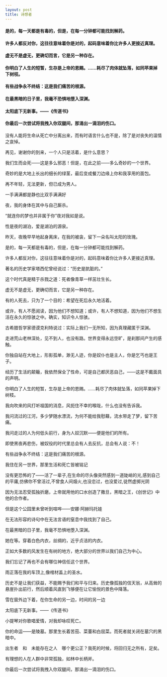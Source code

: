 ```yaml
---
layout: post
title: 诗想者
---
```

#### 是的，每一天都是有毒的，但是，在每一分钟都可能找到解药。     
#### 许多人都反对你，这往往意味着你是对的，起码意味着你比许多人更接近真理。   
#### 虚无不是虚无，更确切而言，它是另一种存在。         
#### 你明白了人生的短暂，生存是上帝的恩赐。……耗尽了肉体就坠落，如同苹果掉下树枝。
#### 有些战争永不终结：这是我们痛苦的根源。             
#### 在最黑暗的日子里，我毫不恐惧地堕入深渊。
#### 太阳底下无新事。——《传道书》        
#### 你最后一次尝试将我拽入你双腿间，那涌出一滴泪的伤口。   
<!-- more -->
没有人能将生命从死亡中分离出来，而有时语言什么也不是，除了是对丧失的温情之哀悼。               

再见，谢谢你的到来，一个人只是活着，是什么意思？               

我们生而会死——这是多么邪恶！但是，在此之前——多么奇妙的一个世界。               

奇妙的是大地上长出的细长的绿茎，最后变成餐刀边缘上你和我享用的面包。               

再不年轻，无法更新，但已成为男人。               

一手满满都是静也比双手满满好               

夜，我的身体在其中与自己厮杀。               

“就连你的梦也并非属于你”夜对我如是说。               

性是夜的湖泊，爱是湖泊的源泉。               

昨天，夜晚早早地起身离床，在我的被衾，留下一朵名叫太阳的玫瑰。               

是的，每一天都是有毒的，但是，在每一分钟都可能找到解药。               

许多人都反对你，这往往意味着你是对的，起码意味着你比许多人更接近真理。               

著名的历史学家塔西佗曾经说过：“历史是肮脏的。”               

这个时代真是精于杀戮之道：死者像青草一样茁壮生长。               

虚无不是虚无，更确切而言，它是另一种存在。               

有的人死去，只为了一个目的：希望在死后永久地活着。               

或许，有人不愿阅读，因为他们不想知道；或许，有人不想知道，因为他们不想生活在永久的惊骇之中。确实，知识令人惊骇。               

古希腊哲学家德谟克利特说过：实际上我们一无所知，因为真理藏匿于深渊。               

走进荒山老林深处，见不到人，也没有路。世界变得永远空旷，是刹那间产生的感触。               

你独自站在大地上，形影孤单，渺无人迹，你是奴仆也是主人，你是乞丐也是王子。               

经历了生活的颠簸，我依然保全了性命，可是自己都厌恶自己，——这是不戴面具的声明。               

你明白了人生的短暂，生存是上帝的恩赐。……耗尽了肉体就坠落，如同苹果掉下树枝。               

我向吹来的风打听祖国的消息，风扼住不幸的喉咙，什么也没有告诉我。               

我问流过的江河，多少梦随水漂流，为何不能给我慰藉，流水带走了梦，留下苦痛。               

我问走过的人为何低头前行，身为人奴沉默——便是他们的所有。               

即使黑夜再悲伤，被奴役的时代里总会有人去反抗，总会有人说：不！               

有些战争永不终结：这是我们痛苦的根源。               

我住在另一世界，那里生活和死亡皆被铭记               

没有更恐怖的了——活了一辈子,在生命的尽头像突然感到一道陡峭的光,感到自己的平庸,仿佛你不曾活过,不曾食人间烟火,也没恋过，也没爱过,徒然虚掷光阴               

因为无法忍受孤独折磨，上帝就用他的口水创造了撒旦，黑暗之王，《创世记》中他的合作者。               

但是这个公园里未曾听到喧哗——安娜·阿赫玛托娃               

在无法形容的诗句中在无法言语的窒息中我找到了自己。               

在最黑暗的日子里，我毫不恐惧地堕入深渊。               

她在等。穿着白色内衣，丝绸的，近乎贞洁的内衣。               

正如大多数的风发生在有树的地方，绝大部分的世界以我们自己为中心。               

我们忘记了再也不会有哪位神信任这个世界。               

雨正落在我的车顶上,像棺材盖上的圣水。               

历史不是让我们获益，不能赐予我们和平与归来。历史像孤独的信天翁，从高耸的悬崖扑出前行，然后顺着风直到飞够便在让它愉悦的景色中降落。               

雪在窗外边下着，在你生命的另一边，时间的另一边               

太阳底下无新事。——《传道书》               

小提琴对你歌唱爱情，对我却咏叹死亡。               

你的命运——是陵墓。那里生长着苦茄、菜薹和白屈菜。而死者就关闭在墓穴的黑暗中。               

出生者　和　未能存在之人　哪个更公正？我死的时候，将回归无之所有，足矣。               

有理想的人在人群中非常孤独，如林中长柄斧。               

你最后一次尝试将我拽入你双腿间，那涌出一滴泪的伤口。               
